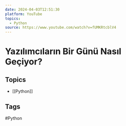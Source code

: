 ```yaml
---
date: 2024-04-03T12:51:30
platform: YouTube
topics:
  - Python
source: https://www.youtube.com/watch?v=fUMKRtcblV4
---
```

# Yazılımcıların Bir Günü Nasıl Geçiyor?

## Topics
- [[Python]]

## Tags
#Python